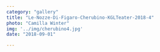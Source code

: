 ```yaml
---
category: "gallery"
title: "Le-Nozze-Di-Figaro-Cherubino-KGLTeater-2018-4"
photo: "Camilla Winter"
img: '../img/cherubino4.jpg'
date: "2018-09-01"

---
```

